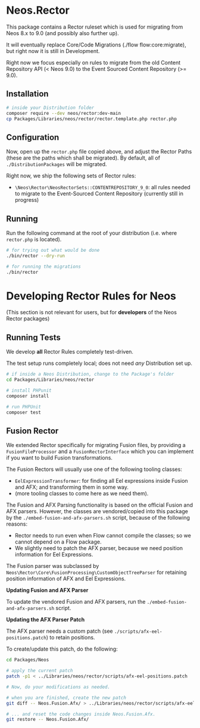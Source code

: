 # Neos.Rector

This package contains a Rector ruleset which is used for migrating from Neos 8.x to 9.0 (and possibly also further up).

It will eventually replace Core/Code Migrations (./flow flow:core:migrate), but right now it is still in Development.

Right now we focus especially on rules to migrate from the old Content Repository API (< Neos 9.0) to the
Event Sourced Content Repository (>= 9.0).

## Installation

```bash
# inside your Distribution folder
composer require --dev neos/rector:dev-main
cp Packages/Libraries/neos/rector/rector.template.php rector.php
```

## Configuration

Now, open up the `rector.php` file copied above, and adjust the Rector Paths (these are the paths which shall be
migrated). By default, all of `./DistributionPackages` will be migrated.

Right now, we ship the following sets of Rector rules:

- `\Neos\Rector\NeosRectorSets::CONTENTREPOSITORY_9_0`: all rules needed to migrate to the Event-Sourced Content Repository
  (currently still in progress)

## Running

Run the following command at the root of your distribution (i.e. where `rector.php` is located).

```bash
# for trying out what would be done
./bin/rector --dry-run

# for running the migrations
./bin/rector
```

# Developing Rector Rules for Neos

(This section is not relevant for users, but for **developers** of the Neos Rector packages)

## Running Tests

We develop **all** Rector Rules completely test-driven.

The test setup runs completely local; does not need *any* Distribution set up.

```bash
# if inside a Neos Distribution, change to the Package's folder
cd Packages/Libraries/neos/rector

# install PHPunit 
composer install

# run PHPUnit
composer test
```

## Fusion Rector

We extended Rector specifically for migrating Fusion files, by providing a `FusionFileProcessor` and a `FusionRectorInterface`
which you can implement if you want to build Fusion transformations.

The Fusion Rectors will usually use one of the following tooling classes:

- `EelExpressionTransformer`: for finding all Eel expressions inside Fusion and AFX; and transforming them in some way.
- (more tooling classes to come here as we need them).

The Fusion and AFX Parsing functionality is based on the official Fusion and AFX parsers. However, the classes are
vendored/copied into this package by the `./embed-fusion-and-afx-parsers.sh` script, because of the following reasons:

- Rector needs to run even when Flow cannot compile the classes; so we cannot depend on a Flow package.
- We slightly need to patch the AFX parser, because we need position information for Eel Expressions.

The Fusion parser was subclassed by `Neos\Rector\Core\FusionProcessing\CustomObjectTreeParser` for retaining position
information of AFX and Eel Expressions.


**Updating Fusion and AFX Parser**

To update the vendored Fusion and AFX parsers, run the `./embed-fusion-and-afx-parsers.sh` script.


**Updating the AFX Parser Patch**

The AFX parser needs a custom patch (see `./scripts/afx-eel-positions.patch`) to retain positions.

To create/update this patch, do the following:

```bash
cd Packages/Neos

# apply the current patch
patch -p1 < ../Libraries/neos/rector/scripts/afx-eel-positions.patch

# Now, do your modifications as needed.

# when you are finished, create the new patch 
git diff -- Neos.Fusion.Afx/ > ../Libraries/neos/rector/scripts/afx-eel-positions.patch

# ... and reset the code changes inside Neos.Fusion.Afx.
git restore -- Neos.Fusion.Afx/
```

